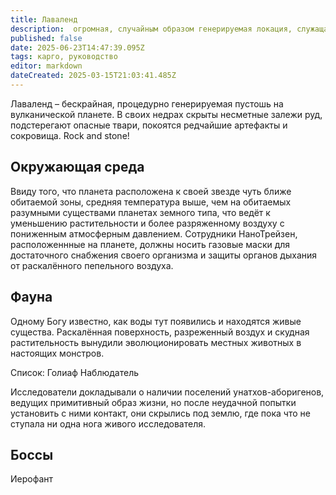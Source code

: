 ```yaml
---
title: Лаваленд
description:  огромная, случайным образом генерируемая локация, служащая в качестве шахты. Содержит в себе огромное множество различных руд, враждебной фауны, редких предметов и сокровищ и возможные локации для спавна игроков на гост-роли.
published: false
date: 2025-06-23T14:47:39.095Z
tags: карго, руководство
editor: markdown
dateCreated: 2025-03-15T21:03:41.485Z
---
```




Лаваленд – бескрайная, процедурно генерируемая пустошь на вулканической планете. В своих недрах скрыты несметные залежи руд, подстерегают опасные твари, покоятся редчайшие артефакты и сокровища. Rock and stone! 


## Окружающая среда
Ввиду того, что планета расположена к своей звезде чуть ближе обитаемой зоны, средняя температура выше, чем на обитаемых разумными существами планетах земного типа, что ведёт к уменьшению растительности и более разряженному воздуху с пониженным атмосферным давлением. Сотрудники НаноТрейзен, расположеннные на планете, должны носить газовые маски для достаточного снабжения своего организма и защиты органов дыхания от раскалённого пепельного воздуха.

## Фауна
Одному Богу известно, как воды тут появились и находятся живые существа. Раскалённая поверхность, разреженный воздух и скудная растительность вынудили эволюционировать местных животных в настоящих монстров.

Список:
Голиаф
Наблюдатель

Исследователи докладывали о наличии поселений унатхов-аборигенов, ведущих примитивный образ жизни, но после неудачной попытки установить с ними контакт, они скрылись под землю, где пока что не ступала ни одна нога живого исследователя.

## Боссы
Иерофант